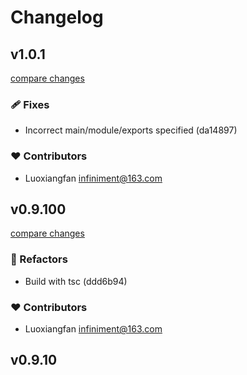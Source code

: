 # Changelog


## v1.0.1

[compare changes](https://git+git@github.com/luoxiangfan/vue3-clipboard/compare/v0.9.100...v1.0.1)

### 🩹 Fixes

- Incorrect main/module/exports specified (da14897)

### ❤️ Contributors

- Luoxiangfan <infiniment@163.com>

## v0.9.100

[compare changes](https://git+git@github.com/luoxiangfan/vue3-clipboard/compare/v0.9.10...v0.9.100)

### 💅 Refactors

- Build with tsc (ddd6b94)

### ❤️ Contributors

- Luoxiangfan <infiniment@163.com>

## v0.9.10

